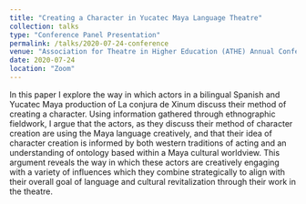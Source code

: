 ```yaml
---
title: "Creating a Character in Yucatec Maya Language Theatre"
collection: talks
type: "Conference Panel Presentation"
permalink: /talks/2020-07-24-conference
venue: "Association for Theatre in Higher Education (ATHE) Annual Conference"
date: 2020-07-24
location: "Zoom"
---
```


In this paper I explore the way in which actors in a bilingual Spanish and Yucatec Maya production of La conjura de Xinum discuss their method of creating a character. Using information gathered through ethnographic fieldwork, I argue that the actors, as they discuss their method of character creation are using the Maya language creatively, and that their idea of character creation is informed by both western traditions of acting and an understanding of ontology based within a Maya cultural worldview. This argument reveals the way in which these actors are creatively engaging with a variety of influences which they combine strategically to align with their overall goal of language and cultural revitalization through their work in the theatre. 
